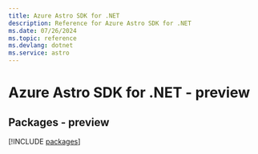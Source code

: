 ```yaml
---
title: Azure Astro SDK for .NET
description: Reference for Azure Astro SDK for .NET
ms.date: 07/26/2024
ms.topic: reference
ms.devlang: dotnet
ms.service: astro
---
```

# Azure Astro SDK for .NET - preview
## Packages - preview
[!INCLUDE [packages](astro-index.md)]